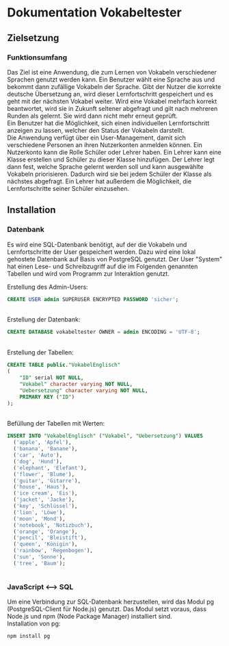 # Dokumentation Vokabeltester

## Zielsetzung
### Funktionsumfang
Das Ziel ist eine Anwendung, die zum Lernen von Vokabeln verschiedener Sprachen genutzt werden kann. Ein Benutzer wählt eine Sprache aus und bekommt dann zufällige Vokabeln der Sprache. Gibt der Nutzer die korrekte deutsche Übersetzung an, wird dieser Lernfortschritt gespeichert und es geht mit der nächsten Vokabel weiter. Wird eine Vokabel mehrfach korrekt beantwortet, wird sie in Zukunft seltener abgefragt und gilt nach mehreren Runden als gelernt. Sie wird dann nicht mehr erneut geprüft. \
Ein Benutzer hat die Möglichkeit, sich einen individuellen Lernfortschritt anzeigen zu lassen, welcher den Status der Vokabeln darstellt. \
Die Anwendung verfügt über ein User-Management, damit sich verschiedene Personen an ihren Nutzerkonten anmelden können. Ein Nutzerkonto kann die Rolle Schüler oder Lehrer haben. Ein Lehrer kann eine Klasse erstellen und Schüler zu dieser Klasse hinzufügen. Der Lehrer legt dann fest, welche Sprache gelernt werden soll und kann ausgewählte Vokabeln priorisieren. Dadurch wird sie bei jedem Schüler der Klasse als nächstes abgefragt. Ein Lehrer hat außerdem die Möglichkeit, die Lernfortschritte seiner Schüler einzusehen.

## Installation
### Datenbank
Es wird eine SQL-Datenbank benötigt, auf der die Vokabeln und Lernfortschritte der User gespeichert werden. Dazu wird eine lokal gehostete Datenbank auf Basis von PostgreSQL genutzt. Der User "System" hat einen Lese- und Schreibzugriff auf die im Folgenden genannten Tabellen und wird vom Programm zur Interaktion genutzt.

Erstellung des Admin-Users:
```SQL 
CREATE USER admin SUPERUSER ENCRYPTED PASSWORD 'sicher';
```
\
Erstellung der Datenbank:
```SQL
CREATE DATABASE vokabeltester OWNER = admin ENCODING = 'UTF-8';
```
\
Erstellung der Tabellen:
```SQL
CREATE TABLE public."VokabelEnglisch"
(
    "ID" serial NOT NULL,
    "Vokabel" character varying NOT NULL,
    "Uebersetzung" character varying NOT NULL,
    PRIMARY KEY ("ID")
);
```
\
Befüllung der Tabellen mit Werten:
```SQL
INSERT INTO "VokabelEnglisch" ("Vokabel", "Uebersetzung") VALUES
  ('apple', 'Apfel'),
  ('banana', 'Banane'),
  ('car', 'Auto'),
  ('dog', 'Hund'),
  ('elephant', 'Elefant'),
  ('flower', 'Blume'),
  ('guitar', 'Gitarre'),
  ('house', 'Haus'),
  ('ice cream', 'Eis'),
  ('jacket', 'Jacke'),
  ('key', 'Schlüssel'),
  ('lion', 'Löwe'),
  ('moon', 'Mond'),
  ('notebook', 'Notizbuch'),
  ('orange', 'Orange'),
  ('pencil', 'Bleistift'),
  ('queen', 'Königin'),
  ('rainbow', 'Regenbogen'),
  ('sun', 'Sonne'),
  ('tree', 'Baum');
```






```SQL

```

### JavaScript <--> SQL
Um eine Verbindung zur SQL-Datenbank herzustellen, wird das Modul pg (PostgreSQL-Client für Node.js) genutzt. Das Modul setzt voraus, dass Node.js und npm (Node Package Manager) installiert sind. \
Installation von pg:
```bash
npm install pg
```